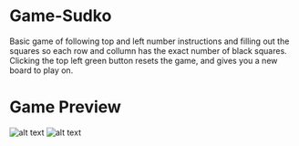 # Game-Sudko

Basic game of following top and left number instructions and filling out the squares so each row and collumn has the exact number of black squares.
Clicking the top left green button resets the game, and gives you a new board to play on.

# Game Preview

![alt text](https://i.imgur.com/9fGr5oB.png)
![alt text](https://i.imgur.com/q9YmdZe.png)
